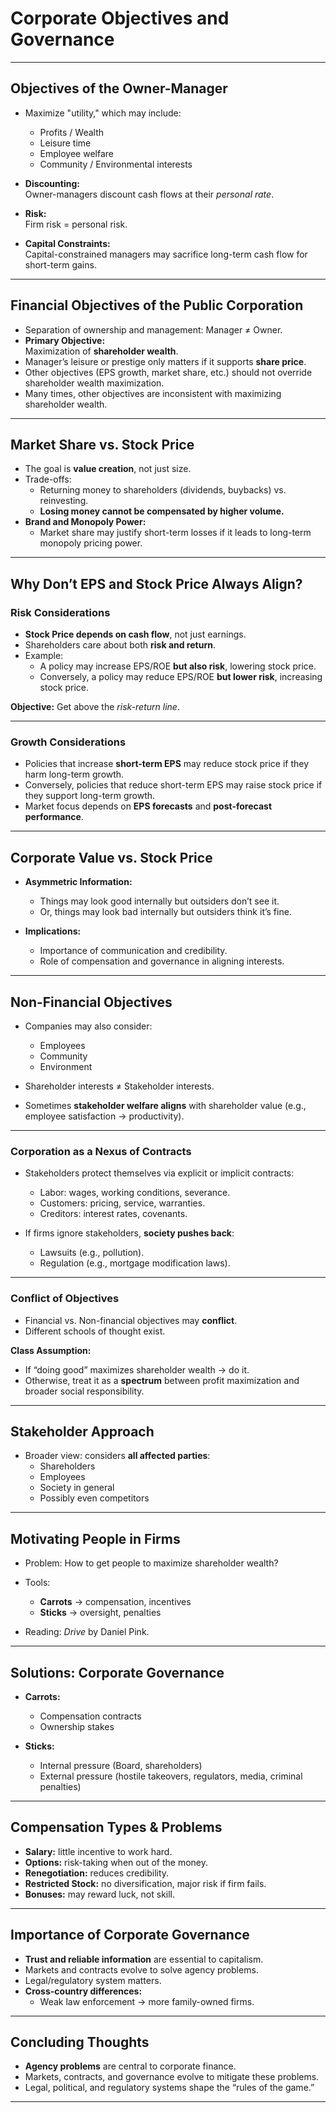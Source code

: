 # Corporate Objectives and Governance

---

## Objectives of the Owner-Manager
- Maximize "utility," which may include:
  - Profits / Wealth  
  - Leisure time  
  - Employee welfare  
  - Community / Environmental interests  

- **Discounting:**  
  Owner-managers discount cash flows at their *personal rate*.

- **Risk:**  
  Firm risk = personal risk.  

- **Capital Constraints:**  
  Capital-constrained managers may sacrifice long-term cash flow for short-term gains.

---

## Financial Objectives of the Public Corporation
- Separation of ownership and management: Manager ≠ Owner.
- **Primary Objective:**  
  Maximization of **shareholder wealth**.
- Manager’s leisure or prestige only matters if it supports **share price**.
- Other objectives (EPS growth, market share, etc.) should not override shareholder wealth maximization.
- Many times, other objectives are inconsistent with maximizing shareholder wealth.

---

## Market Share vs. Stock Price
- The goal is **value creation**, not just size.  
- Trade-offs:
  - Returning money to shareholders (dividends, buybacks) vs. reinvesting.
  - **Losing money cannot be compensated by higher volume.**
- **Brand and Monopoly Power:**  
  - Market share may justify short-term losses if it leads to long-term monopoly pricing power.  

---

## Why Don’t EPS and Stock Price Always Align?

### Risk Considerations
- **Stock Price depends on cash flow**, not just earnings.  
- Shareholders care about both **risk and return**.  
- Example:  
  - A policy may increase EPS/ROE **but also risk**, lowering stock price.  
  - Conversely, a policy may reduce EPS/ROE **but lower risk**, increasing stock price.  

**Objective:** Get above the *risk-return line*.

---

### Growth Considerations
- Policies that increase **short-term EPS** may reduce stock price if they harm long-term growth.
- Conversely, policies that reduce short-term EPS may raise stock price if they support long-term growth.
- Market focus depends on **EPS forecasts** and **post-forecast performance**.

---

## Corporate Value vs. Stock Price
- **Asymmetric Information:**  
  - Things may look good internally but outsiders don’t see it.  
  - Or, things may look bad internally but outsiders think it’s fine.  

- **Implications:**  
  - Importance of communication and credibility.  
  - Role of compensation and governance in aligning interests.

---

## Non-Financial Objectives
- Companies may also consider:
  - Employees  
  - Community  
  - Environment  

- Shareholder interests ≠ Stakeholder interests.  
- Sometimes **stakeholder welfare aligns** with shareholder value (e.g., employee satisfaction → productivity).  

---

### Corporation as a Nexus of Contracts
- Stakeholders protect themselves via explicit or implicit contracts:
  - Labor: wages, working conditions, severance.  
  - Customers: pricing, service, warranties.  
  - Creditors: interest rates, covenants.  

- If firms ignore stakeholders, **society pushes back**:
  - Lawsuits (e.g., pollution).  
  - Regulation (e.g., mortgage modification laws).

---

### Conflict of Objectives
- Financial vs. Non-financial objectives may **conflict**.
- Different schools of thought exist.  

**Class Assumption:**  
- If “doing good” maximizes shareholder wealth → do it.  
- Otherwise, treat it as a **spectrum** between profit maximization and broader social responsibility.

---

## Stakeholder Approach
- Broader view: considers **all affected parties**:
  - Shareholders  
  - Employees  
  - Society in general  
  - Possibly even competitors  

---

## Motivating People in Firms
- Problem: How to get people to maximize shareholder wealth?  
- Tools:
  - **Carrots** → compensation, incentives  
  - **Sticks** → oversight, penalties  

- Reading: *Drive* by Daniel Pink.  

---

## Solutions: Corporate Governance
- **Carrots:**  
  - Compensation contracts  
  - Ownership stakes  

- **Sticks:**  
  - Internal pressure (Board, shareholders)  
  - External pressure (hostile takeovers, regulators, media, criminal penalties)  

---

## Compensation Types & Problems
- **Salary:** little incentive to work hard.  
- **Options:** risk-taking when out of the money.  
- **Renegotiation:** reduces credibility.  
- **Restricted Stock:** no diversification, major risk if firm fails.  
- **Bonuses:** may reward luck, not skill.  

---

## Importance of Corporate Governance
- **Trust and reliable information** are essential to capitalism.  
- Markets and contracts evolve to solve agency problems.  
- Legal/regulatory system matters.  
- **Cross-country differences:**  
  - Weak law enforcement → more family-owned firms.  

---

## Concluding Thoughts
- **Agency problems** are central to corporate finance.  
- Markets, contracts, and governance evolve to mitigate these problems.  
- Legal, political, and regulatory systems shape the “rules of the game.”  

---
